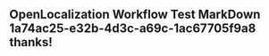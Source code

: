 <properties
ms.topic="hero-topic"
ms.test1="hero-topic"
ms.test2="test"/>

## OpenLocalization Workflow Test MarkDown 1a74ac25-e32b-4d3c-a69c-1ac67705f9a8 thanks!

